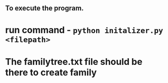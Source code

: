 ## To execute the program. 

# run command  -  `python initalizer.py <filepath>`

# The familytree.txt file should be there to create family
